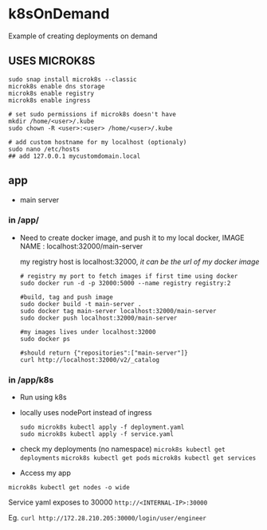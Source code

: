# k8sOnDemand
Example of creating deployments on demand

## USES MICROK8S
```
sudo snap install microk8s --classic
microk8s enable dns storage
microk8s enable registry
microk8s enable ingress

# set sudo permissions if microk8s doesn't have
mkdir /home/<user>/.kube
sudo chown -R <user>:<user> /home/<user>/.kube

# add custom hostname for my localhost (optionaly)
sudo nano /etc/hosts
## add 127.0.0.1 mycustomdomain.local
```

## app 
- main server 

### in /app/
- Need to create docker image, and push it to my local docker, 
IMAGE NAME : localhost:32000/main-server
    
    my registry host is localhost:32000, *it can be the url of my docker image*
    ```
    # registry my port to fetch images if first time using docker
    sudo docker run -d -p 32000:5000 --name registry registry:2
    
    #build, tag and push image
    sudo docker build -t main-server .
    sudo docker tag main-server localhost:32000/main-server
    sudo docker push localhost:32000/main-server

    #my images lives under localhost:32000
    sudo docker ps 

    #should return {"repositories":["main-server"]}
    curl http://localhost:32000/v2/_catalog
    ```

### in /app/k8s 
- Run using k8s 
- locally uses nodePort instead of ingress 
    ```
    sudo microk8s kubectl apply -f deployment.yaml
    sudo microk8s kubectl apply -f service.yaml
    ```

- check my deployments (no namespace)
`microk8s kubectl get deployments`
`microk8s kubectl get pods`
`microk8s kubectl get services`
- Access my app

`microk8s kubectl get nodes -o wide`

Service yaml exposes to 30000
`http://<INTERNAL-IP>:30000` 

Eg.  `curl http://172.28.210.205:30000/login/user/engineer`








